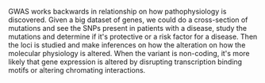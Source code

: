 GWAS works backwards in relationship on how pathophysiology is discovered.
Given a big dataset of genes, we could do a cross-section of mutations and see the SNPs present in patients with a disease, study the mutations and determine if it's protective or a risk factor for a disease. Then the loci is studied and make inferences on how the alteration on how the molecular physiology is altered.
When the variant is non-coding, it's more likely that gene expression is altered by disrupting transcription binding motifs or altering chromating interactions.